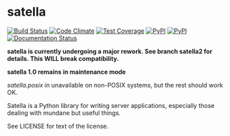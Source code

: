 satella
========
[![Build Status](https://travis-ci.org/piotrmaslanka/satella.svg)](https://travis-ci.org/piotrmaslanka/satella)
[![Code Climate](https://codeclimate.com/github/piotrmaslanka/satella/badges/gpa.svg)](https://codeclimate.com/github/piotrmaslanka/satella)
[![Test Coverage](https://codeclimate.com/github/piotrmaslanka/satella/badges/coverage.svg)](https://codeclimate.com/github/piotrmaslanka/satella/coverage)
[![PyPI](https://img.shields.io/pypi/pyversions/satella.svg)]()
[![PyPI](https://img.shields.io/pypi/implementation/satella.svg)]()
[![Documentation Status](https://readthedocs.org/projects/satella/badge/?version=latest)](http://satella.readthedocs.io/en/latest/?badge=latest)

**satella is currently undergoing a major rework. See branch satella2 for details.
This WILL break compatibility.**

**satella 1.0 remains in maintenance mode**

_satella.posix_ in unavailable on non-POSIX systems, but the rest should work OK.

Satella is a Python library for writing server applications, especially those dealing with mundane but useful things.

See LICENSE for text of the license.